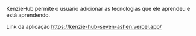 KenzieHub permite o usuario adicionar as tecnologias que ele aprendeu e está aprendendo.

Link da aplicação <a>https://kenzie-hub-seven-ashen.vercel.app/</a>
